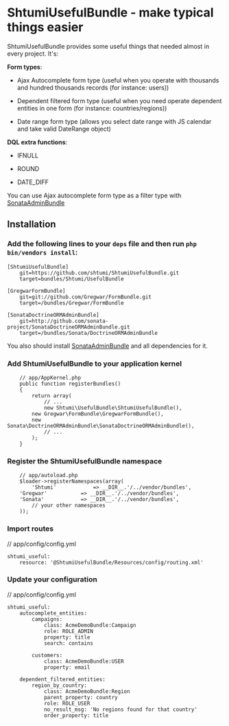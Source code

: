 ShtumiUsefulBundle - make typical things easier
===============================================

ShtumiUsefulBundle provides some useful things that needed almost in every project. It's:

**Form types**:

* Ajax Autocomplete form type (useful when you operate with thousands and hundred thousands records (for instance: users))

* Dependent filtered form type (useful when you need operate dependent entities in one form (for instance: countries/regions))

* Date range form type (allows you select date range with JS calendar and take valid DateRange object)

**DQL extra functions**:

* IFNULL

* ROUND

* DATE_DIFF

You can use Ajax autocomplete form type as a filter type with [SonataAdminBundle](https://github.com/sonata-project/SonataAdminBundle) 



## Installation
  
### Add the following lines to your  `deps` file and then run `php bin/vendors install`:    

```
[ShtumiUsefulBundle]
    git=https://github.com/shtumi/ShtumiUsefulBundle.git
    target=bundles/Shtumi/UsefulBundle

[GregwarFormBundle]
    git=git://github.com/Gregwar/FormBundle.git
    target=/bundles/Gregwar/FormBundle
    
[SonataDoctrineORMAdminBundle]
    git=http://github.com/sonata-project/SonataDoctrineORMAdminBundle.git
    target=/bundles/Sonata/DoctrineORMAdminBundle
```

You also should install [SonataAdminBundle](https://github.com/sonata-project/SonataAdminBundle) and all dependencies for it.

### Add ShtumiUsefulBundle to your application kernel
```
    // app/AppKernel.php
    public function registerBundles()
    {
        return array(
            // ...
            new Shtumi\UsefulBundle\ShtumiUsefulBundle(),
	    new Gregwar\FormBundle\GregwarFormBundle(),
	    new Sonata\DoctrineORMAdminBundle\SonataDoctrineORMAdminBundle(),            
            // ...
        );
    }
```
### Register the ShtumiUsefulBundle namespace
```
    // app/autoload.php
    $loader->registerNamespaces(array(
        'Shtumi'            => __DIR__.'/../vendor/bundles',
	'Gregwar'           => __DIR__.'/../vendor/bundles',
	'Sonata'            => __DIR__.'/../vendor/bundles',	
        // your other namespaces
    ));
```   
### Import routes

// app/config/config.yml

```
shtumi_useful:
    resource: '@ShtumiUsefulBundle/Resources/config/routing.xml'
```

### Update your configuration

// app/config/config.yml

```
shtumi_useful:
    autocomplete_entities:
        campaigns:
            class: AcmeDemoBundle:Campaign
            role: ROLE_ADMIN
            property: title
            search: contains

        customers:
            class: AcmeDemoBundle:USER
            property: email

    dependent_filtered_entities:
        region_by_country:
            class: AcmeDemoBundle:Region
            parent_property: country
            role: ROLE_USER
            no_result_msg: 'No regions found for that country'
            order_property: title
```

			